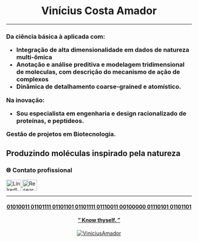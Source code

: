 <h1 align="center">Vinícius Costa Amador</h1>

---

<h3 align="left">

Da ciência básica à aplicada com: 

- Integração de alta dimensionalidade em dados de natureza multi-ômica
- Anotação e análise preditiva e modelagem tridimensional de moleculas, com descrição do mecanismo de ação de complexos 
- Dinâmica de detalhamento coarse-grained e atomístico. 

Na inovação:
- Sou especialista em engenharia e design racionalizado de proteínas, e peptídeos.

Gestão de projetos em Biotecnologia.

**Produzindo moléculas inspirado pela natureza**
---

<h3 align="left">🌐 Contato profissional</h3>
<p align="left">
  <a href="https://linkedin.com/in/vinícius-costa-amador-684484241/" target="blank">
    <img align="center" src="https://raw.githubusercontent.com/rahuldkjain/github-profile-readme-generator/master/src/images/icons/Social/linked-in-alt.svg" alt="LinkedIn" height="30" width="40" />
  </a>
  <a href="https://www.researchgate.net/profile/Vinicius-Amador?ev=hdr_xprf" target="blank">
    <img align="center" src="https://cdn-icons-png.flaticon.com/512/5968/5968978.png" alt="ResearchGate" height="30" width="40" />
</p>

---

<h4 align="center">01010011 01101111 01101101 01101111 01110011 00100000 01110101 01101101</h4>
<h4 align="center">“ Know thyself. ”</h4>
<p align="center">
  <img src="https://komarev.com/ghpvc/?username=ViniciusAmador&label=Profile%20views&color=0e75b6&style=flat" alt="ViniciusAmador" />
</p>
